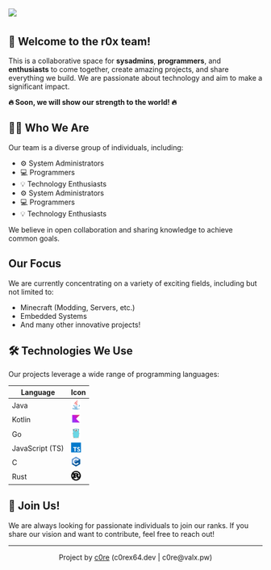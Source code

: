 
# <picture><source media="(prefers-color-scheme: dark)" srcset="https://raw.githubusercontent.com/c0reX86/c0reX86/main/r0x.png"><img src="https://avatars.githubusercontent.com/u/213306430?s=400&u=c685eeab5f39ec99aac35d49e96c917042ad9f2f&v=4"></picture>

## 🚀 Welcome to the r0x team!

This is a collaborative space for **sysadmins**, **programmers**, and **enthusiasts** to come together, create amazing projects, and share everything we build. We are passionate about technology and aim to make a significant impact. 

**🔥 Soon, we will show our strength to the world! 🔥**

## 🧑‍💻 Who We Are

Our team is a diverse group of individuals, including:
*   ⚙️ System Administrators
*   💻 Programmers
*   💡 Technology Enthusiasts
*   ⚙️ System Administrators
*   💻 Programmers
*   💡 Technology Enthusiasts

We believe in open collaboration and sharing knowledge to achieve common goals.

##  Our Focus

We are currently concentrating on a variety of exciting fields, including but not limited to:
*   Minecraft (Modding, Servers, etc.)
*   Embedded Systems
*   And many other innovative projects!


## 🛠️ Technologies We Use

Our projects leverage a wide range of programming languages:

| Language           | Icon |
|--------------------|------|
| Java               | <img src="https://raw.githubusercontent.com/devicons/devicon/master/icons/java/java-original.svg" alt="ja" width="20" height="20"/> |
| Kotlin             | <img src="https://raw.githubusercontent.com/devicons/devicon/master/icons/kotlin/kotlin-original.svg" alt="Kotlin" width="20" height="20"/> |
| Go                 | <img src="https://raw.githubusercontent.com/devicons/devicon/master/icons/go/go-original.svg" alt="Go" width="20" height="20"/>     |
| JavaScript (TS)    | <img src="https://raw.githubusercontent.com/devicons/devicon/master/icons/typescript/typescript-original.svg" alt="TypeScript" width="20" height="20"/> |
| C                  | <img src="https://raw.githubusercontent.com/devicons/devicon/master/icons/c/c-original.svg" alt="C" width="20" height="20"/>       |
| Rust               | <img src="https://raw.githubusercontent.com/devicons/devicon/refs/heads/master/icons/rust/rust-original.svg" alt="Rust" width="20" height="20"/>   |

## 🤝 Join Us!

We are always looking for passionate individuals to join our ranks. If you share our vision and want to contribute, feel free to reach out!

---

<p align="center">
  Project by <a href="https://github.com/c0rex86">c0re</a> (c0rex64.dev | c0re@valx.pw)
</p> 

